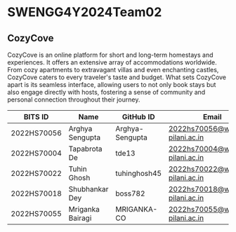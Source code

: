 # SWENGG4Y2024Team02

## CozyCove

CozyCove is an online platform for short and long-term homestays and experiences. It offers an extensive array of accommodations worldwide. From cozy apartments to extravagant villas and even enchanting castles, CozyCove caters to every traveler's taste and budget. What sets CozyCove apart is its seamless interface, allowing users to not only book stays but also engage directly with hosts, fostering a sense of community and personal connection throughout their journey.

BITS ID     | Name               | GitHub ID      | Email
----------- | ------------------ | -------------- | ----------------------------------
2022HS70056 | Arghya Sengupta    | Arghya-Sengupta| 2022hs70056@wilp.bits-pilani.ac.in
2022HS70004 | Tapabrota De       | tde13          | 2022hs70004@wilp.bits-pilani.ac.in
2022HS70022 | Tuhin Ghosh        | tuhinghosh45   | 2022hs70022@wilp.bits-pilani.ac.in
2022HS70018 | Shubhankar Dey     | boss782        | 2022hs70018@wilp.bits-pilani.ac.in
2022HS70055 | Mriganka Bairagi   | MRIGANKA-CO    | 2022hs70055@wilp.bits-pilani.ac.in
